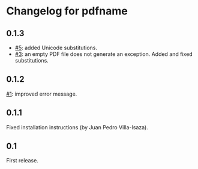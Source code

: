 Changelog for pdfname
=====================

0.1.3
-----

* [#5](https://github.com/asr/pdfname/issues/5): added Unicode
  substitutions.
* [#3](https://github.com/asr/pdfname/issues/3): an empty PDF file
does not generate an exception.
Added and fixed substitutions.

0.1.2
-----

[#1](https://github.com/asr/pdfname/issues/1): improved error message.

0.1.1
-----

Fixed installation instructions (by Juan Pedro Villa-Isaza).

0.1
---

First release.
